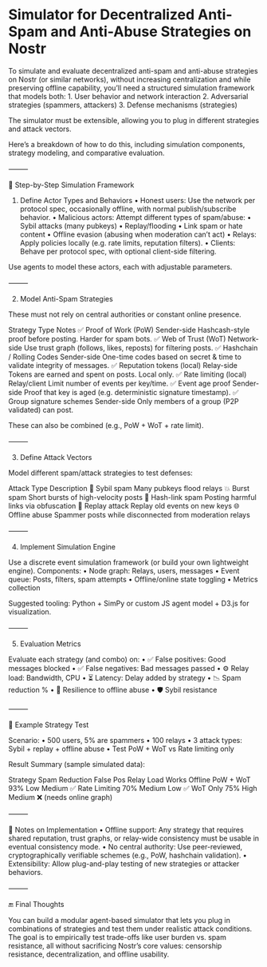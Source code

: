# Simulator for Decentralized Anti-Spam and Anti-Abuse Strategies on Nostr

To simulate and evaluate decentralized anti-spam and anti-abuse strategies on Nostr (or similar networks), without increasing centralization and while preserving offline capability, you’ll need a structured simulation framework that models both:
	1.	User behavior and network interaction
	2.	Adversarial strategies (spammers, attackers)
	3.	Defense mechanisms (strategies)

The simulator must be extensible, allowing you to plug in different strategies and attack vectors.

Here’s a breakdown of how to do this, including simulation components, strategy modeling, and comparative evaluation.

⸻

🔁 Step-by-Step Simulation Framework

1. Define Actor Types and Behaviors
	•	Honest users: Use the network per protocol spec, occasionally offline, with normal publish/subscribe behavior.
	•	Malicious actors: Attempt different types of spam/abuse:
	•	Sybil attacks (many pubkeys)
	•	Replay/flooding
	•	Link spam or hate content
	•	Offline evasion (abusing when moderation can’t act)
	•	Relays: Apply policies locally (e.g. rate limits, reputation filters).
	•	Clients: Behave per protocol spec, with optional client-side filtering.

Use agents to model these actors, each with adjustable parameters.

⸻

2. Model Anti-Spam Strategies

These must not rely on central authorities or constant online presence.

Strategy	Type	Notes
✅ Proof of Work (PoW)	Sender-side	Hashcash-style proof before posting. Harder for spam bots.
✅ Web of Trust (WoT)	Network-side	Use trust graph (follows, likes, reposts) for filtering posts.
✅ Hashchain / Rolling Codes	Sender-side	One-time codes based on secret & time to validate integrity of messages.
✅ Reputation tokens (local)	Relay-side	Tokens are earned and spent on posts. Local only.
✅ Rate limiting (local)	Relay/client	Limit number of events per key/time.
✅ Event age proof	Sender-side	Proof that key is aged (e.g. deterministic signature timestamp).
✅ Group signature schemes	Sender-side	Only members of a group (P2P validated) can post.

These can also be combined (e.g., PoW + WoT + rate limit).

⸻

3. Define Attack Vectors

Model different spam/attack strategies to test defenses:

Attack Type	Description
📛 Sybil spam	Many pubkeys flood relays
💥 Burst spam	Short bursts of high-velocity posts
🧩 Hash-link spam	Posting harmful links via obfuscation
🔁 Replay attack	Replay old events on new keys
🌐 Offline abuse	Spammer posts while disconnected from moderation relays


⸻

4. Implement Simulation Engine

Use a discrete event simulation framework (or build your own lightweight engine). Components:
	•	Node graph: Relays, users, messages
	•	Event queue: Posts, filters, spam attempts
	•	Offline/online state toggling
	•	Metrics collection

Suggested tooling:
Python + SimPy or custom JS agent model + D3.js for visualization.

⸻

5. Evaluation Metrics

Evaluate each strategy (and combo) on:
	•	✅ False positives: Good messages blocked
	•	✅ False negatives: Bad messages passed
	•	⚙️ Relay load: Bandwidth, CPU
	•	⏳ Latency: Delay added by strategy
	•	📉 Spam reduction %
	•	🧷 Resilience to offline abuse
	•	🛡 Sybil resistance

⸻

🧪 Example Strategy Test

Scenario:
	•	500 users, 5% are spammers
	•	100 relays
	•	3 attack types: Sybil + replay + offline abuse
	•	Test PoW + WoT vs Rate limiting only

Result Summary (sample simulated data):

Strategy	Spam Reduction	False Pos	Relay Load	Works Offline
PoW + WoT	93%	Low	Medium	✅
Rate Limiting	70%	Medium	Low	✅
WoT Only	75%	High	Medium	❌ (needs online graph)


⸻

📌 Notes on Implementation
	•	Offline support: Any strategy that requires shared reputation, trust graphs, or relay-wide consistency must be usable in eventual consistency mode.
	•	No central authority: Use peer-reviewed, cryptographically verifiable schemes (e.g., PoW, hashchain validation).
	•	Extensibility: Allow plug-and-play testing of new strategies or attacker behaviors.

⸻

🔚 Final Thoughts

You can build a modular agent-based simulator that lets you plug in combinations of strategies and test them under realistic attack conditions. The goal is to empirically test trade-offs like user burden vs. spam resistance, all without sacrificing Nostr’s core values: censorship resistance, decentralization, and offline usability.

